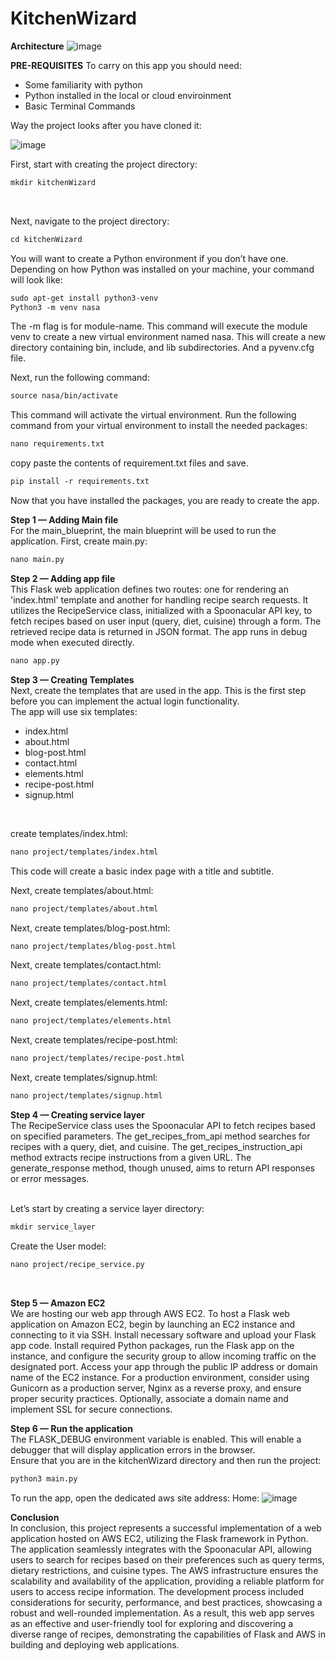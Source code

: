 # KitchenWizard

<B>Architecture</B>
![image](https://github.com/ndmparvez/KitchenWizard/assets/71454390/795d3175-ab60-4c26-902e-b879834f7863)


<B>PRE-REQUISITES</B>
To carry on this app you should need:
- Some familiarity with python
- Python installed in the local or cloud enviroinment
- Basic Terminal Commands

Way the project looks after you have cloned it:

![image](https://github.com/ndmparvez/KitchenWizard/assets/71454390/bbc97ffe-bbf4-44c0-9a93-ec6384c75511)

First, start with creating the project directory: 
<br />
```diff
mkdir kitchenWizard  
```
<br />

Next, navigate to the project directory:
<BR />
```diff
cd kitchenWizard  
```

You will want to create a Python environment if you don’t have one. 
Depending on how Python was installed on your machine, your command will look like: 
<BR />
```diff
sudo apt-get install python3-venv 
Python3 -m venv nasa 
```
 	
The -m flag is for module-name. This command will execute the module venv to create a new virtual environment named nasa. This will create a new directory containing bin, include, and lib subdirectories. And a pyvenv.cfg file. 
 
Next, run the following command:
<BR />
```diff
source nasa/bin/activate 
```
This command will activate the virtual environment. 
Run the following command from your virtual environment to install the needed packages:
<BR />
```diff
nano requirements.txt  
```
	 
copy paste the contents of requirement.txt files and save. 
<BR />
```diff
pip install -r requirements.txt 
```
 
Now that you have installed the packages, you are ready to create the app. 

<b>Step 1 — Adding Main file</b>
<br />
For the main_blueprint, the main blueprint will be used to run the application. First, create main.py:  
```diff
nano main.py 
```

<b>Step 2 — Adding app file</b>
<br />
This Flask web application defines two routes: one for rendering an 'index.html' template and another for handling recipe search requests. It utilizes the RecipeService class, initialized with a Spoonacular API key, to fetch recipes based on user input (query, diet, cuisine) through a form. The retrieved recipe data is returned in JSON format. The app runs in debug mode when executed directly.  
```diff
nano app.py 
```
<b>Step 3 — Creating Templates </b>
<br />
Next, create the templates that are used in the app. This is the first step before you can implement the actual login functionality. 
<br />
The app will use six templates: 
 - index.html 
 - about.html 
 - blog-post.html 
 - contact.html
 - elements.html
 - recipe-post.html
 - signup.html
 <br />
 

create templates/index.html: 
```diff
nano project/templates/index.html 
```   
This code will create a basic index page with a title and subtitle. 

 
Next, create templates/about.html: 
```diff
nano project/templates/about.html  
```
 
Next, create templates/blog-post.html: 
```diff
nano project/templates/blog-post.html  
```
 
Next, create templates/contact.html: 
```diff
nano project/templates/contact.html  
```

Next, create templates/elements.html: 
```diff
nano project/templates/elements.html  
```

Next, create templates/recipe-post.html: 
```diff
nano project/templates/recipe-post.html  
```

Next, create templates/signup.html: 
```diff
nano project/templates/signup.html  
```
 	 

<b>Step 4 — Creating service layer </b>
<br />
The RecipeService class uses the Spoonacular API to fetch recipes based on specified parameters. The get_recipes_from_api method searches for recipes with a query, diet, and cuisine. The get_recipes_instruction_api method extracts recipe instructions from a given URL. The generate_response method, though unused, aims to return API responses or error messages.
<br />

<BR />
Let’s start by creating a service layer directory:
<BR />

```diff
mkdir service_layer
```

Create the User model: 
```diff
nano project/recipe_service.py 
```
<br />

<b>Step 5 — Amazon EC2 </b>
<br />
We are hosting our web app through AWS EC2.
To host a Flask web application on Amazon EC2, begin by launching an EC2 instance and connecting to it via SSH. Install necessary software and upload your Flask app code. Install required Python packages, run the Flask app on the instance, and configure the security group to allow incoming traffic on the designated port. Access your app through the public IP address or domain name of the EC2 instance. For a production environment, consider using Gunicorn as a production server, Nginx as a reverse proxy, and ensure proper security practices. Optionally, associate a domain name and implement SSL for secure connections.
<br /> 
 

<b>Step 6 — Run the application </b>
<br />
The FLASK_DEBUG environment variable is enabled. This will enable a debugger that will display application errors in the browser. 
<br /> 
Ensure that you are in the kitchenWizard directory and then run the project: 
```diff
python3 main.py   
```
 
 To run the app, open the dedicated aws site address: Home: 
 ![image](https://github.com/ndmparvez/KitchenWizard/assets/71454390/2601cf8a-1714-4d94-aee4-6136b9f08e27)

 	  
<b>Conclusion </b>
<br />
In conclusion, this project represents a successful implementation of a web application hosted on AWS EC2, utilizing the Flask framework in Python. The application seamlessly integrates with the Spoonacular API, allowing users to search for recipes based on their preferences such as query terms, dietary restrictions, and cuisine types. The AWS infrastructure ensures the scalability and availability of the application, providing a reliable platform for users to access recipe information. The development process included considerations for security, performance, and best practices, showcasing a robust and well-rounded implementation. As a result, this web app serves as an effective and user-friendly tool for exploring and discovering a diverse range of recipes, demonstrating the capabilities of Flask and AWS in building and deploying web applications.

